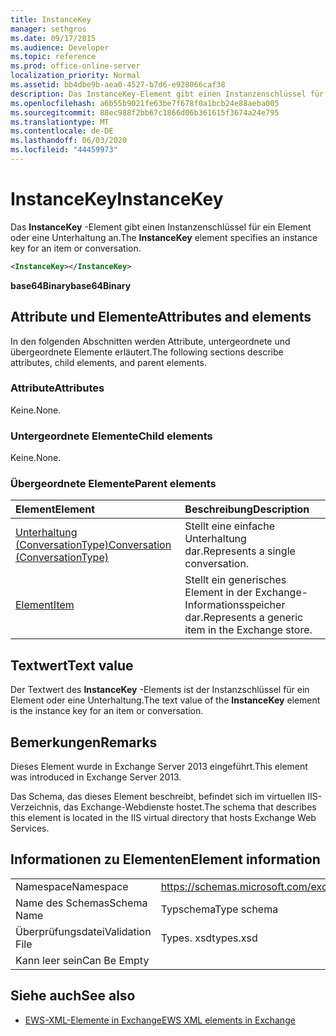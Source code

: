```yaml
---
title: InstanceKey
manager: sethgros
ms.date: 09/17/2015
ms.audience: Developer
ms.topic: reference
ms.prod: office-online-server
localization_priority: Normal
ms.assetid: bb4dbe9b-aea0-4527-b7d6-e928066caf38
description: Das InstanceKey-Element gibt einen Instanzenschlüssel für ein Element oder eine Unterhaltung an.
ms.openlocfilehash: a6b55b9021fe63be7f678f0a1bcb24e88aeba005
ms.sourcegitcommit: 88ec988f2bb67c1866d06b361615f3674a24e795
ms.translationtype: MT
ms.contentlocale: de-DE
ms.lasthandoff: 06/03/2020
ms.locfileid: "44459973"
---
```

# <a name="instancekey"></a><span data-ttu-id="8367a-103">InstanceKey</span><span class="sxs-lookup"><span data-stu-id="8367a-103">InstanceKey</span></span>

<span data-ttu-id="8367a-104">Das **InstanceKey** -Element gibt einen Instanzenschlüssel für ein Element oder eine Unterhaltung an.</span><span class="sxs-lookup"><span data-stu-id="8367a-104">The **InstanceKey** element specifies an instance key for an item or conversation.</span></span> 
  
```XML
<InstanceKey></InstanceKey>
```

 <span data-ttu-id="8367a-105">**base64Binary**</span><span class="sxs-lookup"><span data-stu-id="8367a-105">**base64Binary**</span></span>
## <a name="attributes-and-elements"></a><span data-ttu-id="8367a-106">Attribute und Elemente</span><span class="sxs-lookup"><span data-stu-id="8367a-106">Attributes and elements</span></span>

<span data-ttu-id="8367a-107">In den folgenden Abschnitten werden Attribute, untergeordnete und übergeordnete Elemente erläutert.</span><span class="sxs-lookup"><span data-stu-id="8367a-107">The following sections describe attributes, child elements, and parent elements.</span></span>
  
### <a name="attributes"></a><span data-ttu-id="8367a-108">Attribute</span><span class="sxs-lookup"><span data-stu-id="8367a-108">Attributes</span></span>

<span data-ttu-id="8367a-109">Keine.</span><span class="sxs-lookup"><span data-stu-id="8367a-109">None.</span></span>
  
### <a name="child-elements"></a><span data-ttu-id="8367a-110">Untergeordnete Elemente</span><span class="sxs-lookup"><span data-stu-id="8367a-110">Child elements</span></span>

<span data-ttu-id="8367a-111">Keine.</span><span class="sxs-lookup"><span data-stu-id="8367a-111">None.</span></span>
  
### <a name="parent-elements"></a><span data-ttu-id="8367a-112">Übergeordnete Elemente</span><span class="sxs-lookup"><span data-stu-id="8367a-112">Parent elements</span></span>

|<span data-ttu-id="8367a-113">**Element**</span><span class="sxs-lookup"><span data-stu-id="8367a-113">**Element**</span></span>|<span data-ttu-id="8367a-114">**Beschreibung**</span><span class="sxs-lookup"><span data-stu-id="8367a-114">**Description**</span></span>|
|:-----|:-----|
|[<span data-ttu-id="8367a-115">Unterhaltung (ConversationType)</span><span class="sxs-lookup"><span data-stu-id="8367a-115">Conversation (ConversationType)</span></span>](conversation-conversationtype.md) <br/> |<span data-ttu-id="8367a-116">Stellt eine einfache Unterhaltung dar.</span><span class="sxs-lookup"><span data-stu-id="8367a-116">Represents a single conversation.</span></span>  <br/> |
|[<span data-ttu-id="8367a-117">Element</span><span class="sxs-lookup"><span data-stu-id="8367a-117">Item</span></span>](item.md) <br/> |<span data-ttu-id="8367a-118">Stellt ein generisches Element in der Exchange-Informationsspeicher dar.</span><span class="sxs-lookup"><span data-stu-id="8367a-118">Represents a generic item in the Exchange store.</span></span>  <br/> |
   
## <a name="text-value"></a><span data-ttu-id="8367a-119">Textwert</span><span class="sxs-lookup"><span data-stu-id="8367a-119">Text value</span></span>

<span data-ttu-id="8367a-120">Der Textwert des **InstanceKey** -Elements ist der Instanzschlüssel für ein Element oder eine Unterhaltung.</span><span class="sxs-lookup"><span data-stu-id="8367a-120">The text value of the **InstanceKey** element is the instance key for an item or conversation.</span></span> 
  
## <a name="remarks"></a><span data-ttu-id="8367a-121">Bemerkungen</span><span class="sxs-lookup"><span data-stu-id="8367a-121">Remarks</span></span>

<span data-ttu-id="8367a-122">Dieses Element wurde in Exchange Server 2013 eingeführt.</span><span class="sxs-lookup"><span data-stu-id="8367a-122">This element was introduced in Exchange Server 2013.</span></span>
  
<span data-ttu-id="8367a-123">Das Schema, das dieses Element beschreibt, befindet sich im virtuellen IIS-Verzeichnis, das Exchange-Webdienste hostet.</span><span class="sxs-lookup"><span data-stu-id="8367a-123">The schema that describes this element is located in the IIS virtual directory that hosts Exchange Web Services.</span></span>
  
## <a name="element-information"></a><span data-ttu-id="8367a-124">Informationen zu Elementen</span><span class="sxs-lookup"><span data-stu-id="8367a-124">Element information</span></span>

|||
|:-----|:-----|
|<span data-ttu-id="8367a-125">Namespace</span><span class="sxs-lookup"><span data-stu-id="8367a-125">Namespace</span></span>  <br/> |https://schemas.microsoft.com/exchange/services/2006/types  <br/> |
|<span data-ttu-id="8367a-126">Name des Schemas</span><span class="sxs-lookup"><span data-stu-id="8367a-126">Schema Name</span></span>  <br/> |<span data-ttu-id="8367a-127">Typschema</span><span class="sxs-lookup"><span data-stu-id="8367a-127">Type schema</span></span>  <br/> |
|<span data-ttu-id="8367a-128">Überprüfungsdatei</span><span class="sxs-lookup"><span data-stu-id="8367a-128">Validation File</span></span>  <br/> |<span data-ttu-id="8367a-129">Types. xsd</span><span class="sxs-lookup"><span data-stu-id="8367a-129">types.xsd</span></span>  <br/> |
|<span data-ttu-id="8367a-130">Kann leer sein</span><span class="sxs-lookup"><span data-stu-id="8367a-130">Can Be Empty</span></span>  <br/> ||
   
## <a name="see-also"></a><span data-ttu-id="8367a-131">Siehe auch</span><span class="sxs-lookup"><span data-stu-id="8367a-131">See also</span></span>



- [<span data-ttu-id="8367a-132">EWS-XML-Elemente in Exchange</span><span class="sxs-lookup"><span data-stu-id="8367a-132">EWS XML elements in Exchange</span></span>](ews-xml-elements-in-exchange.md)

